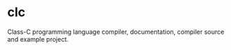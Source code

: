 clc
===

Class-C programming language compiler, documentation, compiler source and example project.
